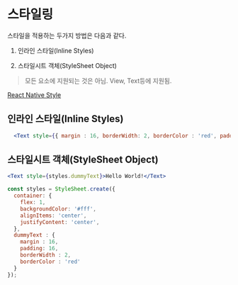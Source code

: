 # 스타일링

스타일을 적용하는 두가지 방법은 다음과 같다.

1. 인라인 스타일(Inline Styles)

2. 스타일시트 객체(StyleSheet Object)

> 모든 요소에 지원되는 것은 아님.
> View, Text등에 지원됨.

[React Native Style](https://reactnative.dev/docs/style)

## 인라인 스타일(Inline Styles)

```jsx
  <Text style={{ margin : 16, borderWidth: 2, borderColor : 'red', padding: 16 }}>Hello World!</Text>
```

## 스타일시트 객체(StyleSheet Object)

```jsx
<Text style={styles.dummyText}>Hello World!</Text>

const styles = StyleSheet.create({
  container: {
    flex: 1,
    backgroundColor: '#fff',
    alignItems: 'center',
    justifyContent: 'center',
  },
  dummyText : {
    margin : 16,
    padding: 16,
    borderWidth : 2,
    borderColor : 'red'
  }
});
```